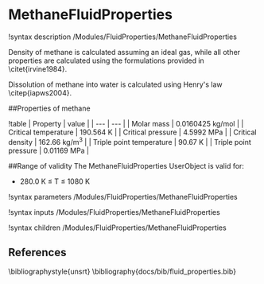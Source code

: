 # MethaneFluidProperties
!syntax description /Modules/FluidProperties/MethaneFluidProperties

Density of methane is calculated assuming an ideal gas, while all other properties are calculated using
the formulations provided in \citet{irvine1984}.

Dissolution of methane into water is calculated using Henry's law \citep{iapws2004}.

##Properties of methane

!table
| Property             | value |
| --- | --- |
| Molar mass           | 0.0160425 kg/mol |
| Critical temperature | 190.564 K       |
| Critical pressure    | 4.5992 MPa        |
| Critical density     | 162.66 kg/m$^3$ |
| Triple point temperature | 90.67 K |
| Triple point pressure | 0.01169 MPa |

##Range of validity
The MethaneFluidProperties UserObject is valid for:

- 280.0 K $\le$ T $\le$ 1080 K

!syntax parameters /Modules/FluidProperties/MethaneFluidProperties

!syntax inputs /Modules/FluidProperties/MethaneFluidProperties

!syntax children /Modules/FluidProperties/MethaneFluidProperties


## References
\bibliographystyle{unsrt}
\bibliography{docs/bib/fluid_properties.bib}
